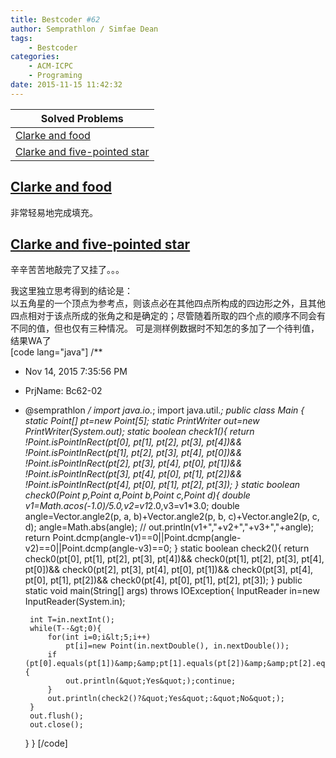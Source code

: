```yaml
---
title: Bestcoder #62
author: Semprathlon / Simfae Dean
tags:
	- Bestcoder
categories:
	- ACM-ICPC
	- Programing
date: 2015-11-15 11:42:32
---
```

|Solved Problems|
|---|
|[Clarke and food](http://bestcoder.hdu.edu.cn/contests/contest_chineseproblem.php?cid=647&pid=1001)|
|[Clarke and five-pointed star](http://bestcoder.hdu.edu.cn/contests/contest_chineseproblem.php?cid=647&pid=1002)|

[Clarke and food](http://acm.hdu.edu.cn/showproblem.php?pid=5562)
----
非常轻易地完成填充。

[Clarke and five-pointed star](http://acm.hdu.edu.cn/showproblem.php?pid=5563)
----
辛辛苦苦地敲完了又挂了。。。   

我这里独立思考得到的结论是：  
以五角星的一个顶点为参考点，则该点必在其他四点所构成的四边形之外，且其他四点相对于该点所成的张角之和是确定的；尽管随着所取的四个点的顺序不同会有不同的值，但也仅有三种情况。
可是测样例数据时不知怎的多加了一个待判值，结果WA了   
[code lang="java"]
/**
 * Nov 14, 2015 7:35:56 PM
 * PrjName: Bc62-02
 * @semprathlon
 */
import java.io.*;
import java.util.*;
public class Main {
    static Point[] pt=new Point[5];
    static PrintWriter out=new PrintWriter(System.out);
    static boolean check1(){
        return  !Point.isPointInRect(pt[0], pt[1], pt[2], pt[3], pt[4])&amp;&amp;
                !Point.isPointInRect(pt[1], pt[2], pt[3], pt[4], pt[0])&amp;&amp;
                !Point.isPointInRect(pt[2], pt[3], pt[4], pt[0], pt[1])&amp;&amp;
                !Point.isPointInRect(pt[3], pt[4], pt[0], pt[1], pt[2])&amp;&amp;
                !Point.isPointInRect(pt[4], pt[0], pt[1], pt[2], pt[3]);
    }
    static boolean check0(Point p,Point a,Point b,Point c,Point d){
        double v1=Math.acos(-1.0)/5.0,v2=v1*2.0,v3=v1*3.0;
        double angle=Vector.angle2(p, a, b)+Vector.angle2(p, b, c)+Vector.angle2(p, c, d);
        angle=Math.abs(angle);
//        out.println(v1+&quot;,&quot;+v2+&quot;,&quot;+v3+&quot;,&quot;+angle);
        return Point.dcmp(angle-v1)==0||Point.dcmp(angle-v2)==0||Point.dcmp(angle-v3)==0;
    }
    static boolean check2(){
        return check0(pt[0], pt[1], pt[2], pt[3], pt[4])&amp;&amp;
                check0(pt[1], pt[2], pt[3], pt[4], pt[0])&amp;&amp;
                check0(pt[2], pt[3], pt[4], pt[0], pt[1])&amp;&amp;
                check0(pt[3], pt[4], pt[0], pt[1], pt[2])&amp;&amp;
                check0(pt[4], pt[0], pt[1], pt[2], pt[3]);
    }
    public static void main(String[] args) throws IOException{
        InputReader in=new InputReader(System.in);
        
        int T=in.nextInt();
        while(T--&gt;0){
            for(int i=0;i&lt;5;i++)
                pt[i]=new Point(in.nextDouble(), in.nextDouble());
            if (pt[0].equals(pt[1])&amp;&amp;pt[1].equals(pt[2])&amp;&amp;pt[2].equals(pt[3])&amp;&amp;pt[3].equals(pt[4])&amp;&amp;pt[4].equals(pt[0])){
                out.println(&quot;Yes&quot;);continue;
            }
            out.println(check2()?&quot;Yes&quot;:&quot;No&quot;);
        }
        out.flush();
        out.close();
    }
}
[/code]